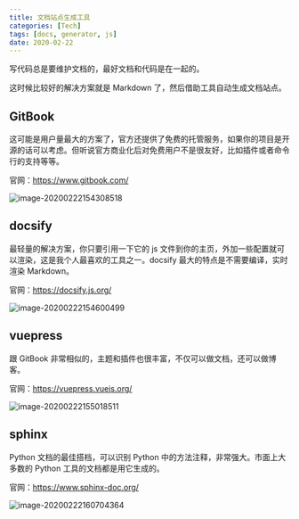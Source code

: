 ```yaml
---
title: 文档站点生成工具
categories: [Tech]
tags: [docs, generator, js]
date: 2020-02-22
---
```


写代码总是要维护文档的，最好文档和代码是在一起的。

<!-- more -->

这时候比较好的解决方案就是 Markdown 了，然后借助工具自动生成文档站点。

## GitBook

这可能是用户量最大的方案了，官方还提供了免费的托管服务，如果你的项目是开源的话可以考虑。但听说官方商业化后对免费用户不是很友好，比如插件或者命令行的支持等等。

官网：https://www.gitbook.com/

![image-20200222154308518](https://tobyqin.github.io/images/image-20200222154308518.png)

## docsify

最轻量的解决方案，你只要引用一下它的 js 文件到你的主页，外加一些配置就可以渲染，这是我个人最喜欢的工具之一。docsify 最大的特点是不需要编译，实时渲染 Markdown。

官网：https://docsify.js.org/

![image-20200222154600499](https://tobyqin.github.io/images/image-20200222154600499.png)

## vuepress

跟 GitBook 非常相似的，主题和插件也很丰富，不仅可以做文档，还可以做博客。

官网：https://vuepress.vuejs.org/

![image-20200222155018511](https://tobyqin.github.io/images/image-20200222155018511.png)

## sphinx

Python 文档的最佳搭档，可以识别 Python 中的方法注释，非常强大。市面上大多数的 Python 工具的文档都是用它生成的。

官网：https://www.sphinx-doc.org/

![image-20200222160704364](https://tobyqin.github.io/images/image-20200222160704364.png)
